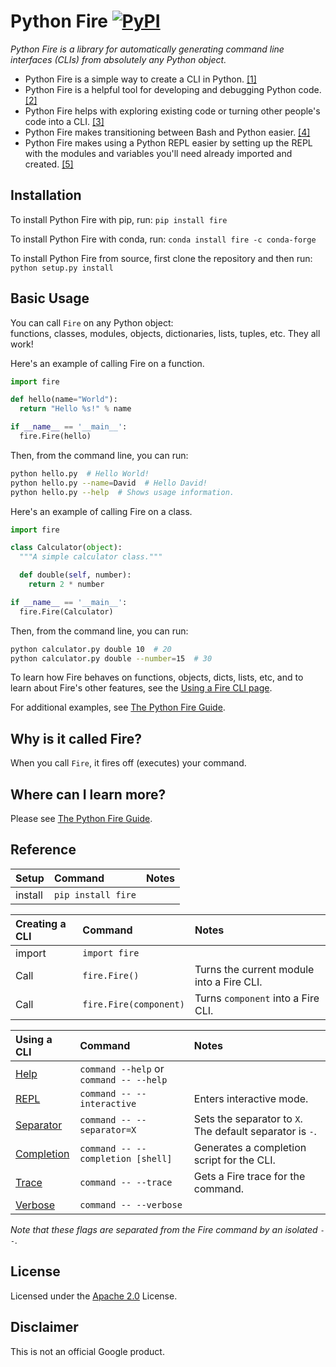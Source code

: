 # Python Fire [![PyPI](https://img.shields.io/pypi/pyversions/fire.svg?style=plastic)](https://github.com/google/python-fire)
_Python Fire is a library for automatically generating command line interfaces
(CLIs) from absolutely any Python object._

- Python Fire is a simple way to create a CLI in Python. [[1]](benefits.md#simple-cli)
- Python Fire is a helpful tool for developing and debugging Python code. [[2]](benefits.md#debugging)
- Python Fire helps with exploring existing code or turning other people's code
into a CLI. [[3]](benefits.md#exploring)
- Python Fire makes transitioning between Bash and Python easier. [[4]](benefits.md#bash)
- Python Fire makes using a Python REPL easier by setting up the REPL with the
modules and variables you'll need already imported and created. [[5]](benefits.md#repl)


## Installation

To install Python Fire with pip, run: `pip install fire`

To install Python Fire with conda, run: `conda install fire -c conda-forge`

To install Python Fire from source, first clone the repository and then run:
`python setup.py install`


## Basic Usage

You can call `Fire` on any Python object:<br>
functions, classes, modules, objects, dictionaries, lists, tuples, etc.
They all work!

Here's an example of calling Fire on a function.

```python
import fire

def hello(name="World"):
  return "Hello %s!" % name

if __name__ == '__main__':
  fire.Fire(hello)
```

Then, from the command line, you can run:

```bash
python hello.py  # Hello World!
python hello.py --name=David  # Hello David!
python hello.py --help  # Shows usage information.
```

Here's an example of calling Fire on a class.

```python
import fire

class Calculator(object):
  """A simple calculator class."""

  def double(self, number):
    return 2 * number

if __name__ == '__main__':
  fire.Fire(Calculator)
```

Then, from the command line, you can run:

```bash
python calculator.py double 10  # 20
python calculator.py double --number=15  # 30
```

To learn how Fire behaves on functions, objects, dicts, lists, etc, and to learn
about Fire's other features, see the [Using a Fire CLI page](using-cli.md).

For additional examples, see [The Python Fire Guide](guide.md).


## Why is it called Fire?

When you call `Fire`, it fires off (executes) your command.


## Where can I learn more?

Please see [The Python Fire Guide](guide.md).


## Reference

| Setup   | Command             | Notes
| :------ | :------------------ | :---------
| install | `pip install fire`  |

| Creating a CLI | Command                | Notes
| :--------------| :--------------------- | :---------
| import         | `import fire`          |
| Call           | `fire.Fire()`          | Turns the current module into a Fire CLI.
| Call           | `fire.Fire(component)` | Turns `component` into a Fire CLI.

Using a CLI                                     | Command                                 | Notes
:---------------------------------------------- | :-------------------------------------- | :----
[Help](using-cli.md#help-flag)             | `command --help` or `command -- --help` |
[REPL](using-cli.md#interactive-flag)      | `command -- --interactive`              | Enters interactive mode.
[Separator](using-cli.md#separator-flag)   | `command -- --separator=X`              | Sets the separator to `X`. The default separator is `-`.
[Completion](using-cli.md#completion-flag) | `command -- --completion [shell]`       | Generates a completion script for the CLI.
[Trace](using-cli.md#trace-flag)           | `command -- --trace`                    | Gets a Fire trace for the command.
[Verbose](using-cli.md#verbose-flag)       | `command -- --verbose`                  |

_Note that these flags are separated from the Fire command by an isolated `--`._

## License

Licensed under the
[Apache 2.0](https://github.com/google/python-fire/blob/master/LICENSE) License.

## Disclaimer

This is not an official Google product.
